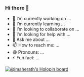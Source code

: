 ### Hi there 👋
- 🔭 I’m currently working on ...
- 🌱 I’m currently learning ...
- 👯 I’m looking to collaborate on ...
- 🤔 I’m looking for help with ...
- 💬 Ask me about ...
- 📫 How to reach me: ...
- 😄 Pronouns: ...
- ⚡ Fun fact: ...

[![@imaherath's Holopin board](https://holopin.me/imaherath)](https://holopin.io/@imaherath)

<!--
**ima-hesh/ima-hesh** is a ✨ _special_ ✨ repository because its `README.md` (this file) appears on your GitHub profile.

Here are some ideas to get you started:

-->

